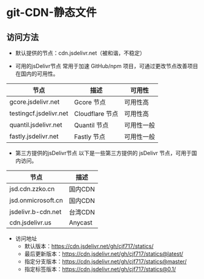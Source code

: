 # git-CDN-静态文件

## 访问方法
- 默认提供的节点：cdn.jsdelivr.net（被和谐，不稳定）

- 可用的jsDelivr节点
常用于加速 GitHub/npm 项目，可通过更改节点改善项目在国内的可用性。

|节点|描述|可用性|
|----|----|----|
|gcore.jsdelivr.net|Gcore 节点|可用性高|
|testingcf.jsdelivr.net|Cloudflare 节点|可用性高|
|quantil.jsdelivr.net|Quantil 节点|可用性一般|
|fastly.jsdelivr.net|Fastly 节点|可用性一般|

- 第三方提供的jsDelivr节点
以下是一些第三方提供的 jsDelivr 节点，可用于国内访问。

|节点|描述|
|----|----|
|jsd.cdn.zzko.cn|    国内CDN    |
|jsd.onmicrosoft.cn|    国内CDN    |
|jsdelivr.b-cdn.net|    台湾CDN    |
|cdn.jsdelivr.us|    Anycast    |

- 访问地址
  * 默认版本：https://cdn.jsdelivr.net/gh/cjf717/statics/
  * 最后更新版本：https://cdn.jsdelivr.net/gh/cjf717/statics@latest/
  * 指定分支版本：https://cdn.jsdelivr.net/gh/cjf717/statics@master/
  * 指定标签版本：https://cdn.jsdelivr.net/gh/cjf717/statics@0.1/